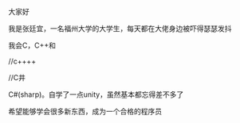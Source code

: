 大家好

我是张廷宜，一名福州大学的大学生，每天都在大佬身边被吓得瑟瑟发抖	

我会C，C++和

//c++++

//C井

C#(sharp)。自学了一点unity，虽然基本都忘得差不多了

希望能够学会很多新东西，成为一个合格的程序员
